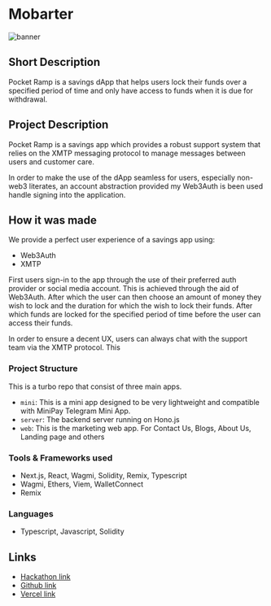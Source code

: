 # Mobarter

![banner](./assets/landing.jpg)


## Short Description
Pocket Ramp is a savings dApp that helps users lock their funds over a 
specified period of time and only have access to funds when it is due for withdrawal.


## Project Description

Pocket Ramp is a savings app which provides a robust support system that relies on 
the XMTP messaging protocol to manage messages between users and customer care. 

In order to make the use of the dApp seamless for users, especially non-web3 literates, an account
abstraction provided my Web3Auth is been used handle signing into the application.


## How it was made

We provide a perfect user experience  of a savings app using:

- Web3Auth
- XMTP

First users sign-in to the app through the use of their preferred auth provider or social 
media account. This is achieved through the aid of Web3Auth. After which the user can 
then choose an amount of money they wish to lock and the duration for which the wish to
lock their funds. After which funds are locked for the specified period of time before 
the user can access their funds. 

In order to ensure a decent UX, users can always chat with the support team via the XMTP
protocol. This 



### Project Structure
This is a turbo repo that consist of three main apps.
- `mini`: This is a mini app designed to be very lightweight and compatible with MiniPay Telegram Mini App.
- `server`: The backend server running on Hono.js
- `web`: This is the marketing web app. For Contact Us, Blogs, About Us, Landing page and others



### Tools & Frameworks used
- Next.js, React, Wagmi, Solidity, Remix, Typescript
- Wagmi, Ethers, Viem, WalletConnect
- Remix

### Languages

- Typescript, Javascript, Solidity


## Links

- [Hackathon link](https://build-with-celo-7.hackerearth.com/)
- [Github link](https://github.com/Philix27/pocket)
- [Vercel link](https://pocketramp.vercel.app/)



<!-- git commit -m "fix: a valid commit message" -->
